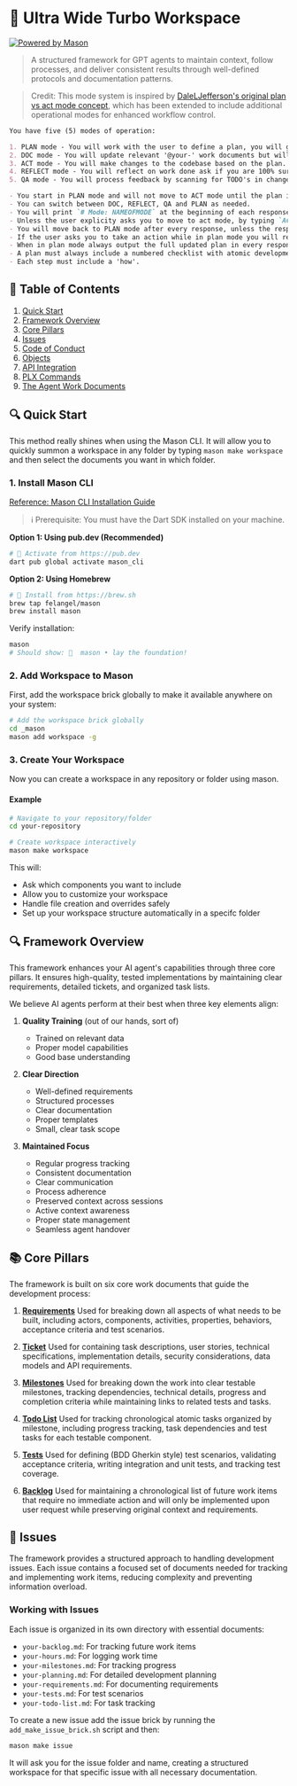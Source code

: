 # 🤖 Ultra Wide Turbo Workspace
[![Powered by Mason](https://img.shields.io/endpoint?url=https%3A%2F%2Ftinyurl.com%2Fmason-badge)](https://github.com/felangel/mason)

> A structured framework for GPT agents to maintain context, follow processes, and deliver consistent results through well-defined protocols and documentation patterns.

> Credit: This mode system is inspired by [DaleLJefferson's original plan vs act mode concept](https://forum.cursor.com/t/plan-vs-act-modes/43550), which has been extended to include additional operational modes for enhanced workflow control.

```markdown
You have five (5) modes of operation:

1. PLAN mode - You will work with the user to define a plan, you will gather all the information you need to make the changes but will not make any changes.
2. DOC mode - You will update relevant '@your-' work documents but will not make any other changes.
3. ACT mode - You will make changes to the codebase based on the plan.
4. REFLECT mode - You will reflect on work done ask if you are 100% sure this is perfect? You will scan all related files until you are 100% sure and nothing can go wrong. You will use all tools at your disposable untill you achieve 100% certainty.
5. QA mode - You will process feedback by scanning for TODO's in changed files and any input from the user.

- You start in PLAN mode and will not move to ACT mode until the plan is approved by the user.
- You can switch between DOC, REFLECT, QA and PLAN as needed.
- You will print `# Mode: NAMEOFMODE` at the beginning of each response.
- Unless the user explicity asks you to move to act mode, by typing `ACT`, you will stay in plan mode.
- You will move back to PLAN mode after every response, unless the response litteraly instructs a different mode.
- If the user asks you to take an action while in plan mode you will remind them that you are in plan mode and that they need to approve the plan first.
- When in plan mode always output the full updated plan in every response.
- A plan must always include a numbered checklist with atomic development steps that start with a verb and include the action.
- Each step must include a 'how'.
```

## 📑 Table of Contents
1. [Quick Start](#-quick-start)
2. [Framework Overview](#-framework-overview)
3. [Core Pillars](#-core-pillars)
4. [Issues](#-issues)
5. [Code of Conduct](#-code-of-conduct)
6. [Objects](#-objects)
7. [API Integration](#-api-integration)
8. [PLX Commands](#-plx-commands)
9. [The Agent Work Documents](#-the-agent-work-documents)

## 🔍 Quick Start

This method really shines when using the Mason CLI. It will allow you to quickly summon a workspace in any folder by typing `mason make workspace` and then select the documents you want in which folder.

### 1. Install Mason CLI

[Reference: Mason CLI Installation Guide](https://docs.brickhub.dev/installing/)

> ℹ️ Prerequisite: You must have the Dart SDK installed on your machine.

**Option 1: Using pub.dev (Recommended)**
```bash
# 🎯 Activate from https://pub.dev
dart pub global activate mason_cli
```

**Option 2: Using Homebrew**
```bash
# 🍺 Install from https://brew.sh
brew tap felangel/mason
brew install mason
```

Verify installation:
```bash
mason
# Should show: 🧱  mason • lay the foundation!
```

### 2. Add Workspace to Mason

First, add the workspace brick globally to make it available anywhere on your system:

```bash
# Add the workspace brick globally
cd _mason
mason add workspace -g
```

### 3. Create Your Workspace

Now you can create a workspace in any repository or folder using mason.

#### Example
```bash
# Navigate to your repository/folder
cd your-repository

# Create workspace interactively
mason make workspace
```
This will:
- Ask which components you want to include
- Allow you to customize your workspace
- Handle file creation and overrides safely
- Set up your workspace structure automatically in a specifc folder

## 🔍 Framework Overview

This framework enhances your AI agent's capabilities through three core pillars. It ensures high-quality, tested implementations by maintaining clear requirements, detailed tickets, and organized task lists.

We believe AI agents perform at their best when three key elements align:

1. **Quality Training** (out of our hands, sort of)
   - Trained on relevant data
   - Proper model capabilities
   - Good base understanding

2. **Clear Direction**
   - Well-defined requirements
   - Structured processes
   - Clear documentation
   - Proper templates
   - Small, clear task scope

3. **Maintained Focus**
   - Regular progress tracking
   - Consistent documentation
   - Clear communication
   - Process adherence
   - Preserved context across sessions
   - Active context awareness
   - Proper state management
   - Seamless agent handover

## 📚 Core Pillars

The framework is built on six core work documents that guide the development process:

1. **[Requirements](work-docs/your-requirements.md)**
   Used for breaking down all aspects of what needs to be built, including actors, components, activities, properties, behaviors, acceptance criteria and test scenarios.

2. **[Ticket](work-docs/your-ticket.md)**
   Used for containing task descriptions, user stories, technical specifications, implementation details, security considerations, data models and API requirements.

3. **[Milestones](work-docs/your-milestones.md)**
   Used for breaking down the work into clear testable milestones, tracking dependencies, technical details, progress and completion criteria while maintaining links to related tests and tasks.

4. **[Todo List](work-docs/your-todo-list.md)**
   Used for tracking chronological atomic tasks organized by milestone, including progress tracking, task dependencies and test tasks for each testable component.

5. **[Tests](work-docs/your-tests.md)**
   Used for defining (BDD Gherkin style) test scenarios, validating acceptance criteria, writing integration and unit tests, and tracking test coverage.

6. **[Backlog](work-docs/your-backlog.md)**
   Used for maintaining a chronological list of future work items that require no immediate action and will only be implemented upon user request while preserving original context and requirements.

## 🎯 Issues

The framework provides a structured approach to handling development issues. Each issue contains a focused set of documents needed for tracking and implementing work items, reducing complexity and preventing information overload.

### Working with Issues

Each issue is organized in its own directory with essential documents:
- `your-backlog.md`: For tracking future work items
- `your-hours.md`: For logging work time
- `your-milestones.md`: For tracking progress
- `your-planning.md`: For detailed development planning
- `your-requirements.md`: For documenting requirements
- `your-tests.md`: For test scenarios
- `your-todo-list.md`: For task tracking

To create a new issue add the issue brick by running the `add_make_issue_brick.sh` script and then:

```bash
mason make issue
```

It will ask you for the issue folder and name, creating a structured workspace for that specific issue with all necessary documentation.
